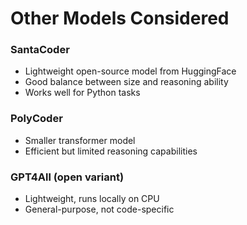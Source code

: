 # Other Models Considered

### SantaCoder
- Lightweight open-source model from HuggingFace
- Good balance between size and reasoning ability
- Works well for Python tasks

### PolyCoder
- Smaller transformer model
- Efficient but limited reasoning capabilities

### GPT4All (open variant)
- Lightweight, runs locally on CPU
- General-purpose, not code-specific
